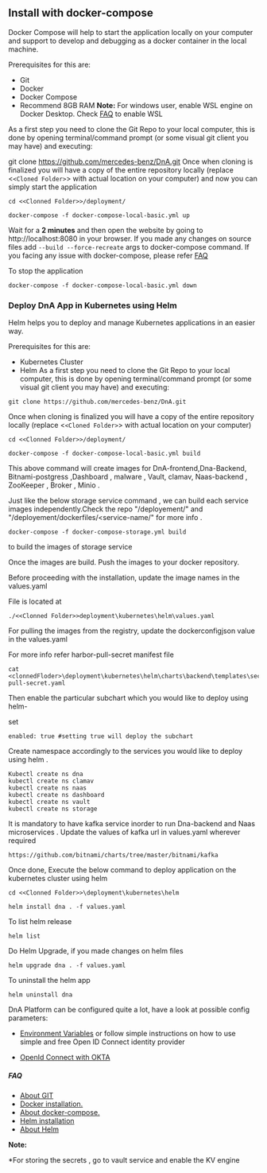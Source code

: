 ## **Install with docker-compose**

Docker Compose will help to start the application locally on your computer and support to develop and debugging as a docker container in the local machine.

Prerequisites for this are:

* Git
* Docker
* Docker Compose
* Recommend 8GB RAM
  **Note:** For windows user, enable WSL engine on Docker Desktop. Check [FAQ](./FAQ.md) to enable WSL

As a first step you need to clone the Git Repo to your local computer, this is done by opening terminal/command prompt (or some visual git client you may have) and executing:

git clone https://github.com/mercedes-benz/DnA.git
Once when cloning is finalized you will have a copy of the entire repository locally (replace <`<Cloned Folder>`> with actual location on your computer) and now you can simply start the application

```
cd <<Clonned Folder>>/deployment/
```
```
docker-compose -f docker-compose-local-basic.yml up

```

Wait for a **2 minutes** and then open the website by going to http://localhost:8080 in your browser. If you made any changes on source files add `--build --force-recreate` args to docker-compose command. If you facing any issue with docker-compose, please refer [FAQ](./FAQ.md)

To stop the application

```
docker-compose -f docker-compose-local-basic.yml down

```

### **Deploy DnA App in Kubernetes using Helm**

Helm helps you to deploy and manage Kubernetes applications in an easier way.

Prerequisites for this are:

* Kubernetes Cluster
* Helm
  As a first step you need to clone the Git Repo to your local computer, this is done by opening terminal/command prompt (or some visual git client you may have) and executing:

```
git clone https://github.com/mercedes-benz/DnA.git

```

Once when cloning is finalized you will have a copy of the entire repository locally (replace <`<Cloned Folder>`> with actual location on your computer)

```
cd <<Clonned Folder>>/deployment/

docker-compose -f docker-compose-local-basic.yml build

```

This above command will create images for DnA-frontend,Dna-Backend, Bitnami-postgress ,Dashboard , malware , Vault, clamav, Naas-backend , ZooKeeper , Broker , Minio .

Just like the below storage service command , we can build each service images independently.Check the repo "/deployement/<docker-compose-files>" and "/deployement/dockerfiles/<service-name/" for more info .

```
docker-compose -f docker-compose-storage.yml build  
```

to build the images of storage service

Once the images are build. Push the images to your docker repository.

Before proceeding with the installation, update the image names in the values.yaml

File is located at 

```
./<<Clonned Folder>>deployment\kubernetes\helm\values.yaml

```
For pulling the images from the registry, update the dockerconfigjson value in the values.yaml

For more info refer harbor-pull-secret manifest file

```
cat <clonnedFloder>\deployment\kubernetes\helm\charts\backend\templates\secrets\harbor-pull-secret.yaml

```
Then enable the particular subchart which you would like to deploy using helm-

set
```
enabled: true #setting true will deploy the subchart

```
Create namespace accordingly to the services you would like to deploy using helm .
```
Kubectl create ns dna
kubectl create ns clamav
kubectl create ns naas
kubectl create ns dashboard
kubectl create ns vault
kubectl create ns storage

```
It is mandatory to have kafka service inorder to run Dna-backend and Naas microservices .
Update the values of kafka url in values.yaml wherever required 
```
https://github.com/bitnami/charts/tree/master/bitnami/kafka
```

Once done, Execute the below command to deploy application on the kubernetes cluster using helm

```
cd <<Clonned Folder>>\deployment\kubernetes\helm

helm install dna . -f values.yaml

```
To list helm release

```
helm list

```
Do Helm Upgrade, if you made changes on helm files

```
helm upgrade dna . -f values.yaml

```
To uninstall the helm app

```
helm uninstall dna

```

DnA Platform can be configured quite a lot, have a look at possible config parameters:

* [Environment Variables](./APP-ENV-CONFIG.md)
or follow simple instructions on how to use simple and free Open ID Connect identity provider

* [OpenId Connect with OKTA](./OPENID-CONNECT.md)
##### FAQ

* [About GIT](https://git-scm.com/doc)
* [Docker installation.](https://docs.docker.com/get-docker/)
* [About docker-compose.](https://docs.docker.com/compose/)
* [Helm installation](https://helm.sh/docs/intro/install/)
* [About Helm](https://helm.sh/docs/)

**Note:**

*For storing the secrets , go to vault service and enable the KV engine

